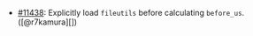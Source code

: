 * [#11438](https://github.com/rubocop/rubocop/issues/11438): Explicitly load `fileutils` before calculating `before_us`. ([@r7kamura][])
